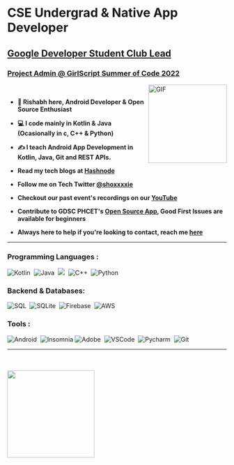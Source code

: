 
# CSE Undergrad & Native App Developer
## [Google Developer Student Club Lead](https://gdsc.community.dev/pillai-hoc-college-of-engineering-and-technology-navi-mumbai/)
### [Project Admin @ GirlScript Summer of Code 2022](https://gssoc.girlscript.tech/)

<!--#### [Join our Developer Student Club](https://gdsc.community.dev/pillai-hoc-college-of-engineering-and-technology/) where we'll together learn App Development, Web Development & DevOps with bi-weekly Workshops, Hackathons, Winter of Code (Nov-Jan '21) & Summer of Code (Feb-May '22) and as well regularly Contributing to Open Source Projects here on GitHub (I'll be taking sessions & teaching Git & GitHub from the very fundamental basics to advance). Learn more about Developer Student Clubs [here.](https://developers.google.com/community/dsc/)-->

<img align="right" height='180px' alt="GIF" src="https://media1.tenor.com/images/104f3a788e614cb7ecf468d09eff1d1a/tenor.gif" />

</br>

- **🔢 Rishabh here, Android Developer & Open Source Enthusiast**
- **💻 I code mainly in Kotlin & Java (Ocasionally in c, C++ & Python)**
- **✍ I teach Android App Development in Kotlin, Java, Git and REST APIs.**
- **Read my tech blogs at [Hashnode](https://finite.hashnode.dev/)**
- **Follow me on Tech Twitter [@shoxxxxie](https://twitter.com/shoxxxxie)**
- **Checkout our past event's recordings on our [YouTube](https://www.youtube.com/channel/UCT_PuQ6yrstde355wXrrE5Q/)**
- **Contribute to GDSC PHCET's [Open Source App](https://github.com/DSC-PHCET/gdsc-android-app), Good First Issues are available for beginners**

- **Always here to help if you're looking to contact, reach me [here](https://linktr.ee/fin1te)** 
<!--
- **⚙ C | C++ | Java | Android Studio | Git |**
- **⚙ Photoshop | AfterEffect | Autocad | Lightroom |**
- **⚙ Sketchup Pro | Lightroom | VSCode | Eclipse |**
- **🔰 | QA Manual Testing |**

---
##### Note : The 3 major repos PMC, PHCET & CovidInfoLeads are turned private for few weeks till i finish the stable beta build for PMC & PHCET and v1.1.0 for CovidInfoLeads.
##### Once I'm done with this I'll open 2 of them as Open Source Projects under the [Developer Student Club](https://github.com/dsc-phcet) and the last one will be released on App Stores (with selected Dev Teams). I'll update y'all about it via our Discord & Twitter. 
---
-->
---
### Programming Languages :

  ![Kotlin](https://img.shields.io/badge/kotlin-%230095D5.svg?style=for-the-badge&logo=kotlin&logoColor=white)&nbsp;
  ![Java](https://img.shields.io/badge/java-%23ED8B00.svg?&style=for-the-badge&logo=java&logoColor=white)&nbsp;
  ![](https://img.shields.io/badge/c-%2300599C.svg?&style=for-the-badge&logo=c&logoColor=white)&nbsp;
  ![C++](https://img.shields.io/badge/c++-%2300599C.svg?&style=for-the-badge&logo=c%2B%2B&ogoColor=white)&nbsp;
  ![Python](https://img.shields.io/badge/python-%2314354C.svg?&style=for-the-badge&logo=python&logoColor=white)&nbsp;

### Backend & Databases:

  ![SQL](https://img.shields.io/badge/sql-%2300f.svg?&style=for-the-badge&logo=mysql&logoColor=white)&nbsp;
  ![SQLite](https://img.shields.io/badge/sqlite-%2307405e.svg?&style=for-the-badge&logo=sqlite&logoColor=white)&nbsp;
  ![Firebase](https://img.shields.io/badge/firebase-%23039BE5.svg?&style=for-the-badge&logo=firebase)&nbsp;
  ![AWS](https://img.shields.io/badge/AWS-%23FF9900.svg?style=for-the-badge&logo=amazon-aws&logoColor=white)

### Tools :

  ![Android](https://img.shields.io/badge/Android_Studio-3DDC84?style=for-the-badge&logo=android&logoColor=white)&nbsp;
  ![Insomnia](https://img.shields.io/badge/Insomnia-black?style=for-the-badge&logo=insomnia&logoColor=5849BE)
  ![Adobe](https://img.shields.io/badge/adobe-%23FF0000.svg?&style=for-the-badge&logo=adobe&logoColor=white)&nbsp;
  ![VSCode](https://img.shields.io/badge/VSCode-0078d7.svg?&style=for-the-badge&logo=visual-studio-code&logoColor=white)&nbsp;
  ![Pycharm](https://img.shields.io/badge/PyCharm-000000.svg?&style=for-the-badge&logo=PyCharm&logoColor=white)&nbsp;
  ![Git](https://img.shields.io/badge/git-%23F05033.svg?&style=for-the-badge&logo=git&logoColor=white)&nbsp;
  
  
---

<div id="just-line-break"></div>
<br/>
<div id="line-break-and-tab"></div>
<div id="just-line-break2"></div>
<br/>
<div id="line-break-and-tab2"></div>




<img height='200px' src="https://github-readme-stats.vercel.app/api?username=fin1te&count_private=true&show_icons=true&theme=radical">

<!--<img height='200px' width='300px' align="right | center" src="https://github-readme-stats.vercel.app/api/top-langs/?username=fin1te&show_icons=true&theme=radical">-->
